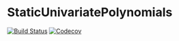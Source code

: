 # StaticUnivariatePolynomials

[![Build Status](https://travis-ci.com/tkoolen/StaticUnivariatePolynomials.jl.svg?branch=master)](https://travis-ci.com/tkoolen/StaticUnivariatePolynomials.jl)
[![Codecov](https://codecov.io/gh/tkoolen/StaticUnivariatePolynomials.jl/branch/master/graph/badge.svg)](https://codecov.io/gh/tkoolen/StaticUnivariatePolynomials.jl)
